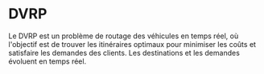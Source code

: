 # DVRP
Le DVRP est un problème de routage des véhicules en temps réel, où l'objectif est de trouver les itinéraires optimaux pour minimiser les coûts et satisfaire les demandes des clients. Les destinations et les demandes évoluent en temps réel.
